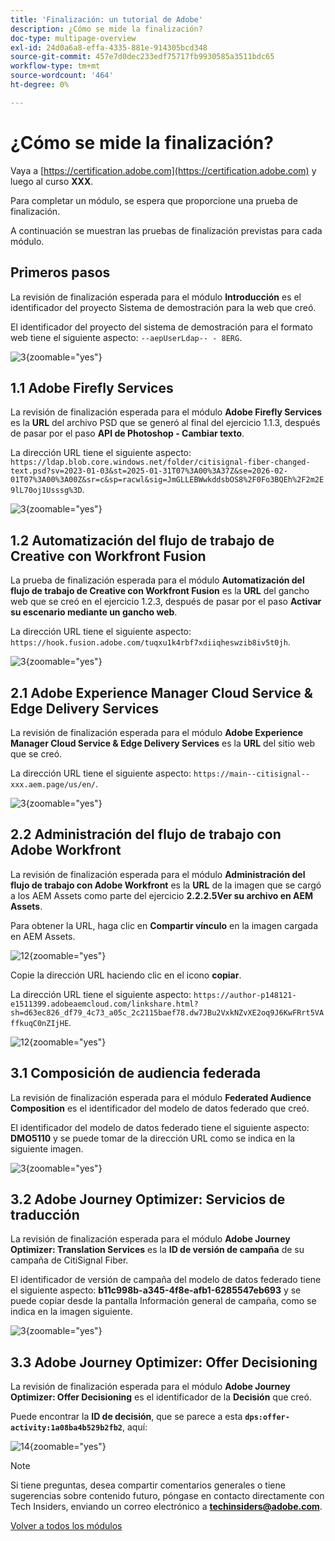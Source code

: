 ```yaml
---
title: 'Finalización: un tutorial de Adobe'
description: ¿Cómo se mide la finalización?
doc-type: multipage-overview
exl-id: 24d0a6a8-effa-4335-881e-914305bcd348
source-git-commit: 457e7d0dec233edf75717fb9930585a3511bdc65
workflow-type: tm+mt
source-wordcount: '464'
ht-degree: 0%

---
```


# ¿Cómo se mide la finalización?

Vaya a [https://certification.adobe.com](https://certification.adobe.com) y luego al curso **XXX**.

Para completar un módulo, se espera que proporcione una prueba de finalización.

A continuación se muestran las pruebas de finalización previstas para cada módulo.

## Primeros pasos

La revisión de finalización esperada para el módulo **Introducción** es el identificador del proyecto Sistema de demostración para la web que creó.

El identificador del proyecto del sistema de demostración para el formato web tiene el siguiente aspecto: `--aepUserLdap-- - 8ERG`.

![3](./assets/images/module0dtl.png){zoomable="yes"}


## 1.1 Adobe Firefly Services

La revisión de finalización esperada para el módulo **Adobe Firefly Services** es la **URL** del archivo PSD que se generó al final del ejercicio 1.1.3, después de pasar por el paso **API de Photoshop - Cambiar texto**.

La dirección URL tiene el siguiente aspecto: `https://ldap.blob.core.windows.net/folder/citisignal-fiber-changed-text.psd?sv=2023-01-03&st=2025-01-31T07%3A00%3A37Z&se=2026-02-01T07%3A00%3A00Z&sr=c&sp=racwl&sig=JmGLLEBWwkddsbOS8%2F0Fo3BQEh%2F2m2E9lL70oj1Usssg%3D`.

![3](./assets/images/ps24.png){zoomable="yes"}

## 1.2 Automatización del flujo de trabajo de Creative con Workfront Fusion

La prueba de finalización esperada para el módulo **Automatización del flujo de trabajo de Creative con Workfront Fusion** es la **URL** del gancho web que se creó en el ejercicio 1.2.3, después de pasar por el paso **Activar su escenario mediante un gancho web**.

La dirección URL tiene el siguiente aspecto: `https://hook.fusion.adobe.com/tuqxu1k4rbf7xdiiqheswzib8iv5t0jh`.

![3](./assets/images/wff.png){zoomable="yes"}

## 2.1 Adobe Experience Manager Cloud Service &amp; Edge Delivery Services

La revisión de finalización esperada para el módulo **Adobe Experience Manager Cloud Service &amp; Edge Delivery Services** es la **URL** del sitio web que se creó.

La dirección URL tiene el siguiente aspecto: `https://main--citisignal--xxx.aem.page/us/en/`.

![3](./assets/images/aemcsweb.png){zoomable="yes"}

## 2.2 Administración del flujo de trabajo con Adobe Workfront

La revisión de finalización esperada para el módulo **Administración del flujo de trabajo con Adobe Workfront** es la **URL** de la imagen que se cargó a los AEM Assets como parte del ejercicio **2.2.2.5Ver su archivo en AEM Assets**.

Para obtener la URL, haga clic en **Compartir vínculo** en la imagen cargada en AEM Assets.

![12](./assets/images/wflink1.png){zoomable="yes"}

Copie la dirección URL haciendo clic en el icono **copiar**.

La dirección URL tiene el siguiente aspecto: `https://author-p148121-e1511399.adobeaemcloud.com/linkshare.html?sh=d63ec826_df79_4c73_a05c_2c2115baef78.dw7JBu2VxkNZvXE2oq9J6KwFRrt5VAffkuqC0nZIjHE`.

![12](./assets/images/wflink2.png){zoomable="yes"}

## 3.1 Composición de audiencia federada

La revisión de finalización esperada para el módulo **Federated Audience Composition** es el identificador del modelo de datos federado que creó.

El identificador del modelo de datos federado tiene el siguiente aspecto: **DMO5110** y se puede tomar de la dirección URL como se indica en la siguiente imagen.

![3](./assets/images/completemodule3fac.png){zoomable="yes"}

## 3.2 Adobe Journey Optimizer: Servicios de traducción

La revisión de finalización esperada para el módulo **Adobe Journey Optimizer: Translation Services** es la **ID de versión de campaña** de su campaña de CitiSignal Fiber.

El identificador de versión de campaña del modelo de datos federado tiene el siguiente aspecto: **b11c998b-a345-4f8e-afb1-6285547eb693** y se puede copiar desde la pantalla Información general de campaña, como se indica en la imagen siguiente.

![3](./assets/images/completemodule32ajotransl.png){zoomable="yes"}

## 3.3 Adobe Journey Optimizer: Offer Decisioning

La revisión de finalización esperada para el módulo **Adobe Journey Optimizer: Offer Decisioning** es el identificador de la **Decisión** que creó.

Puede encontrar la **ID de decisión**, que se parece a esta **`dps:offer-activity:1a08ba4b529b2fb2`**, aquí:

![14](./assets/images/offers.png){zoomable="yes"}

>[!NOTE]
>
>Si tiene preguntas, desea compartir comentarios generales o tiene sugerencias sobre contenido futuro, póngase en contacto directamente con Tech Insiders, enviando un correo electrónico a **techinsiders@adobe.com**.

[Volver a todos los módulos](./overview.md)
